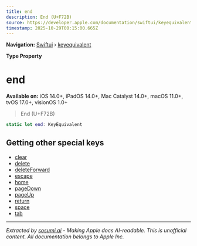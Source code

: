 ```yaml
---
title: end
description: End (U+F72B)
source: https://developer.apple.com/documentation/swiftui/keyequivalent/end
timestamp: 2025-10-29T00:15:00.665Z
---
```


**Navigation:** [Swiftui](/documentation/swiftui) › [keyequivalent](/documentation/swiftui/keyequivalent)

**Type Property**

# end

**Available on:** iOS 14.0+, iPadOS 14.0+, Mac Catalyst 14.0+, macOS 11.0+, tvOS 17.0+, visionOS 1.0+

> End (U+F72B)

```swift
static let end: KeyEquivalent
```

## Getting other special keys

- [clear](/documentation/swiftui/keyequivalent/clear)
- [delete](/documentation/swiftui/keyequivalent/delete)
- [deleteForward](/documentation/swiftui/keyequivalent/deleteforward)
- [escape](/documentation/swiftui/keyequivalent/escape)
- [home](/documentation/swiftui/keyequivalent/home)
- [pageDown](/documentation/swiftui/keyequivalent/pagedown)
- [pageUp](/documentation/swiftui/keyequivalent/pageup)
- [return](/documentation/swiftui/keyequivalent/return)
- [space](/documentation/swiftui/keyequivalent/space)
- [tab](/documentation/swiftui/keyequivalent/tab)

---

*Extracted by [sosumi.ai](https://sosumi.ai) - Making Apple docs AI-readable.*
*This is unofficial content. All documentation belongs to Apple Inc.*

